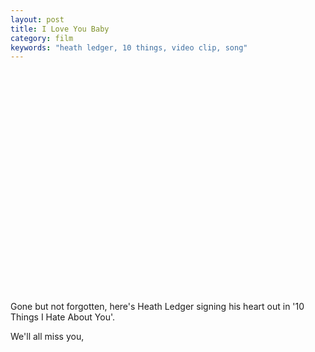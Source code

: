 ```yaml
---
layout: post
title: I Love You Baby
category: film
keywords: "heath ledger, 10 things, video clip, song"
---
```


<object width="425" height="355"><param name="movie" value="http://www.youtube.com/v/BIW7WXPb-dc&rel=1"></param><param name="wmode" value="transparent"></param><embed src="//www.youtube.com/v/BIW7WXPb-dc&rel=1" type="application/x-shockwave-flash" wmode="transparent" width="425" height="355"></embed></object>

Gone but not forgotten, here's Heath Ledger signing his heart out in '10 Things I Hate About You'.

We'll all miss you,
